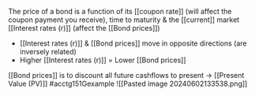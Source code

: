 The price of a bond is a function of its [[coupon rate]] (will affect the coupon payment you receive), time to maturity & the [[current]] market [[Interest rates (r)]] (affect the [[Bond prices]])
- [[Interest rates (r)]] & [[Bond prices]] move in opposite directions (are inversely related)
- Higher [[Interest rates (r)]] = Lower [[Bond prices]]

[[Bond prices]] is to discount all future cashflows to present $\rightarrow$ [[Present Value (PV)]]
#acctg151Gexample ![[Pasted image 20240602133538.png]]